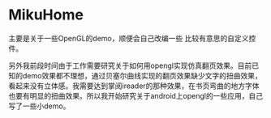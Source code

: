 # MikuHome
主要是关于一些OpenGL的demo，顺便会自己改编一些 比较有意思的自定义控件。

另外我前段时间由于工作需要研究关于如何用opengl实现仿真翻页效果。目前已知的demo效果都不理想，通过贝塞尔曲线实现的翻页效果缺少文字的扭曲效果，看起来没有立体感。我需要达到掌阅ireader的那种效果，在书页弯曲的地方字体也要有明显的扭曲效果。所以我开始研究关于android上opengl的一些应用，自己写了一些小demo。

